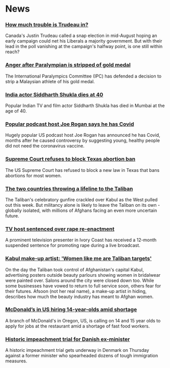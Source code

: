# News
### [How much trouble is Trudeau in?](https://www.bbc.com/news/world-us-canada-58389802)
Canada's Justin Trudeau called a snap election in mid-August hoping an early campaign could net his Liberals a majority government. But with their lead in the poll vanishing at the campaign's halfway point, is one still within reach? 
### [Anger after Paralympian is stripped of gold medal](https://www.bbc.com/news/world-asia-58405211)
The International Paralympics Committee (IPC) has defended a decision to strip a Malaysian athlete of his gold medal.
### [India actor Siddharth Shukla dies at 40](https://www.bbc.com/news/world-asia-india-58395388)
Popular Indian TV and film actor Siddharth Shukla has died in Mumbai at the age of 40.
### [Popular podcast host Joe Rogan says he has Covid](https://www.bbc.com/news/world-us-canada-58416801)
Hugely popular US podcast host Joe Rogan has announced he has Covid, months after he caused controversy by suggesting young, healthy people did not need the coronavirus vaccine.
### [Supreme Court refuses to block Texas abortion ban](https://www.bbc.com/news/world-us-canada-58416805)
The US Supreme Court has refused to block a new law in Texas that bans abortions for most women.
### [The two countries throwing a lifeline to the Taliban](https://www.bbc.com/news/world-middle-east-58394438)
The Taliban's celebratory gunfire crackled over Kabul as the West pulled out this week. But militancy alone is likely to leave the Taliban on its own - globally isolated, with millions of Afghans facing an even more uncertain future. 
### [TV host sentenced over rape re-enactment](https://www.bbc.com/news/world-africa-58420506)
A prominent television presenter in Ivory Coast has received a 12-month suspended sentence for promoting rape during a live broadcast.
### [Kabul make-up artist: 'Women like me are Taliban targets'](https://www.bbc.com/news/stories-58388333)
On the day the Taliban took control of Afghanistan's capital Kabul, advertising posters outside beauty parlours showing women in bridalwear were painted over. Salons around the city were closed down too. While some businesses have vowed to return to full service soon, others fear for their futures. Afsoon (not her real name), a make-up artist in hiding, describes how much the beauty industry has meant to Afghan women.
### [McDonald’s in US hiring 14-year-olds amid shortage](https://www.bbc.com/news/business-58414597)
A branch of McDonald's in Oregon, US, is calling on 14 and 15 year olds to apply for jobs at the restaurant amid a shortage of fast food workers.
### [Historic impeachment trial for Danish ex-minister](https://www.bbc.com/news/world-europe-58408471)
A historic impeachment trial gets underway in Denmark on Thursday against a former minister who spearheaded dozens of tough immigration measures.
